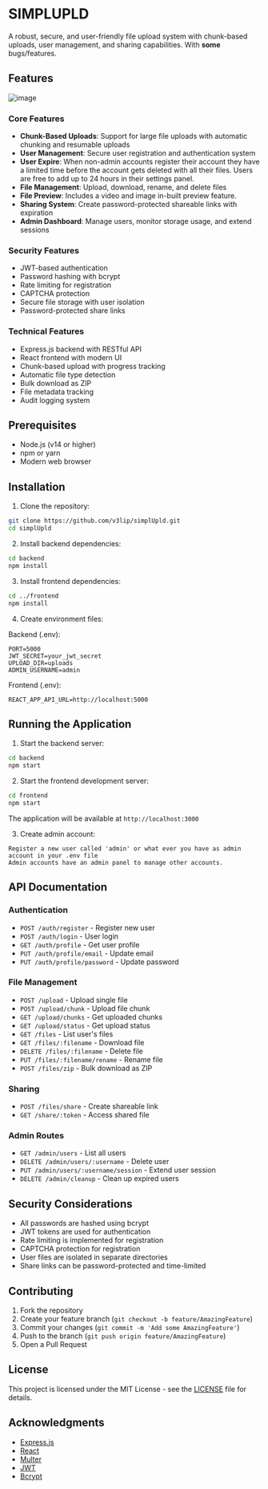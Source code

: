# SIMPLUPLD

A robust, secure, and user-friendly file upload system with chunk-based uploads, user management, and sharing capabilities. With **some** bugs/features.

## Features
![image](https://github.com/user-attachments/assets/b91be271-f2e7-4f9b-bf99-4c91e9447bd7)

### Core Features
- **Chunk-Based Uploads**: Support for large file uploads with automatic chunking and resumable uploads
- **User Management**: Secure user registration and authentication system
- **User Expire**: When non-admin accounts register their account they have a limited time before the account gets deleted with all their files. Users are free to add up to 24 hours in their settings panel.
- **File Management**: Upload, download, rename, and delete files
- **File Preview**: Includes a video and image in-built preview feature.
- **Sharing System**: Create password-protected shareable links with expiration
- **Admin Dashboard**: Manage users, monitor storage usage, and extend sessions

### Security Features
- JWT-based authentication
- Password hashing with bcrypt
- Rate limiting for registration
- CAPTCHA protection
- Secure file storage with user isolation
- Password-protected share links

### Technical Features
- Express.js backend with RESTful API
- React frontend with modern UI
- Chunk-based upload with progress tracking
- Automatic file type detection
- Bulk download as ZIP
- File metadata tracking
- Audit logging system

## Prerequisites

- Node.js (v14 or higher)
- npm or yarn
- Modern web browser

## Installation

1. Clone the repository:
```bash
git clone https://github.com/v3lip/simplUpld.git
cd simplUpld
```

2. Install backend dependencies:
```bash
cd backend
npm install
```

3. Install frontend dependencies:
```bash
cd ../frontend
npm install
```

4. Create environment files:

Backend (.env):
```
PORT=5000
JWT_SECRET=your_jwt_secret
UPLOAD_DIR=uploads
ADMIN_USERNAME=admin
```
Frontend (.env):
```
REACT_APP_API_URL=http://localhost:5000
```
## Running the Application

1. Start the backend server:
```bash
cd backend
npm start
```

2. Start the frontend development server:
```bash
cd frontend
npm start
```

The application will be available at `http://localhost:3000`

3. Create admin account:
```
Register a new user called 'admin' or what ever you have as admin account in your .env file
Admin accounts have an admin panel to manage other accounts. 
```

## API Documentation

### Authentication
- `POST /auth/register` - Register new user
- `POST /auth/login` - User login
- `GET /auth/profile` - Get user profile
- `PUT /auth/profile/email` - Update email
- `PUT /auth/profile/password` - Update password

### File Management
- `POST /upload` - Upload single file
- `POST /upload/chunk` - Upload file chunk
- `GET /upload/chunks` - Get uploaded chunks
- `GET /upload/status` - Get upload status
- `GET /files` - List user's files
- `GET /files/:filename` - Download file
- `DELETE /files/:filename` - Delete file
- `PUT /files/:filename/rename` - Rename file
- `POST /files/zip` - Bulk download as ZIP

### Sharing
- `POST /files/share` - Create shareable link
- `GET /share/:token` - Access shared file

### Admin Routes
- `GET /admin/users` - List all users
- `DELETE /admin/users/:username` - Delete user
- `PUT /admin/users/:username/session` - Extend user session
- `DELETE /admin/cleanup` - Clean up expired users

## Security Considerations

- All passwords are hashed using bcrypt
- JWT tokens are used for authentication
- Rate limiting is implemented for registration
- CAPTCHA protection for registration
- User files are isolated in separate directories
- Share links can be password-protected and time-limited

## Contributing

1. Fork the repository
2. Create your feature branch (`git checkout -b feature/AmazingFeature`)
3. Commit your changes (`git commit -m 'Add some AmazingFeature'`)
4. Push to the branch (`git push origin feature/AmazingFeature`)
5. Open a Pull Request

## License

This project is licensed under the MIT License - see the [LICENSE](LICENSE) file for details.

## Acknowledgments

- [Express.js](https://expressjs.com/)
- [React](https://reactjs.org/)
- [Multer](https://github.com/expressjs/multer)
- [JWT](https://jwt.io/)
- [Bcrypt](https://github.com/dcodeIO/bcrypt.js)
